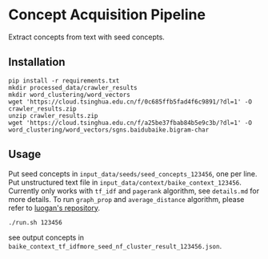 # Concept Acquisition Pipeline

Extract concepts from text with seed concepts.

## Installation

```
pip install -r requirements.txt
mkdir processed_data/crawler_results
mkdir word_clustering/word_vectors
wget 'https://cloud.tsinghua.edu.cn/f/0c685ffb5fad4f6c9891/?dl=1' -O crawler_results.zip
unzip crawler_results.zip
wget 'https://cloud.tsinghua.edu.cn/f/a25be37fbab84b5e9c3b/?dl=1' -O word_clustering/word_vectors/sgns.baidubaike.bigram-char

```

## Usage

Put seed concepts in `input_data/seeds/seed_concepts_123456`, one per line.
Put unstructured text file in `input_data/context/baike_context_123456`.
Currently only works with `tf_idf` and `pagerank` algorithm, see `details.md` for more details.
To run `graph_prop` and `average_distance` algorithm, please refer to [luogan's repository](https://github.com/luogan1234/concept-expansion-snippet).
```
./run.sh 123456
```
see output concepts in `baike_context_tf_idfmore_seed_nf_cluster_result_123456.json`.
